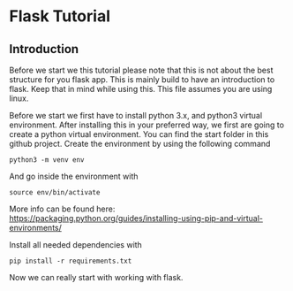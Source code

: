 # Flask Tutorial

## Introduction
Before we start we this tutorial please note that this is not about the best structure for you flask app. This is mainly build to have an introduction to flask. Keep that in mind while using this.
This file assumes you are using linux.

Before we start we first have to install python 3.x, and python3 virtual environment.  After installing this in your preferred way, we first are going to create a python virtual environment. You can find the start folder in this github project. Create the environment by using the following command 
```
python3 -m venv env
```
And go inside the environment with 
```
source env/bin/activate
```
More info can be found here: https://packaging.python.org/guides/installing-using-pip-and-virtual-environments/

Install all needed dependencies with
```
pip install -r requirements.txt
```
Now we can really start with working with flask.

